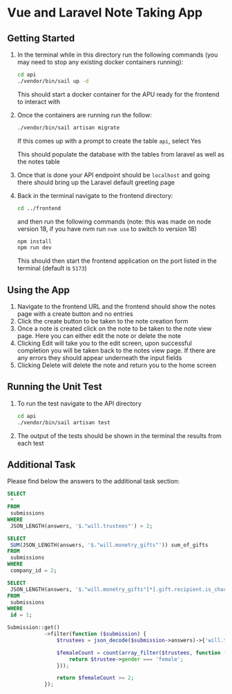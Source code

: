 # Vue and Laravel Note Taking App

## Getting Started

1. In the terminal while in this directory run the following commands (you may need to stop any existing docker containers running):

   ```zsh
   cd api
   ./vendor/bin/sail up -d
   ```

   This should start a docker container for the APU ready for the frontend to interact with

2. Once the containers are running run the follow:

   ```zsh
   ./vendor/bin/sail artisan migrate
   ```

   If this comes up with a prompt to create the table `api`, select Yes

   This should populate the database with the tables from laravel as well as the notes table

3. Once that is done your API endpoint should be `localhost` and going there should bring up the Laravel default greeting page
4. Back in the terminal navigate to the frontend directory:

   ```zsh
   cd ../frontend
   ```

   and then run the following commands (note: this was made on node version 18, if you have nvm run `nvm use` to switch to version 18)

   ```zsh
   npm install
   npm run dev
   ```

   This should then start the frontend application on the port listed in the terminal (default is `5173`)

## Using the App

1. Navigate to the frontend URL and the frontend should show the notes page with a create button and no entries
2. Click the create button to be taken to the note creation form
3. Once a note is created click on the note to be taken to the note view page. Here you can either edit the note or delete the note
4. Clicking Edit will take you to the edit screen, upon successful completion you will be taken back to the notes view page. If there are any errors they should appear underneath the input fields
5. Clicking Delete will delete the note and return you to the home screen

## Running the Unit Test

1. To run the test navigate to the API directory

   ```zsh
   cd api
   ./vendor/bin/sail artisan test
   ```

2. The output of the tests should be shown in the terminal the results from each test

## Additional Task

Please find below the answers to the additional task section:

```sql
SELECT
 *
FROM
 submissions
WHERE
 JSON_LENGTH(answers, '$."will.trustees"') > 2;
```

```sql
SELECT
 SUM(JSON_LENGTH(answers, '$."will.monetry_gifts"')) sum_of_gifts
FROM
 submissions
WHERE
 company_id = 2;
```

```sql
SELECT
 JSON_LENGTH(answers, '$."will.monetry_gifts"[*].gift.recipient.is_charity') sum_of_gifts_to_charity
FROM
 submissions
WHERE
 id = 1;
```

```php
Submission::get()
            ->filter(function ($submission) {
                $trustees = json_decode($submission->answers)->{'will.trustees'};

                $femaleCount = count(array_filter($trustees, function ($trustee) {
                    return $trustee->gender === 'female';
                }));

                return $femaleCount >= 2;
            });
```
